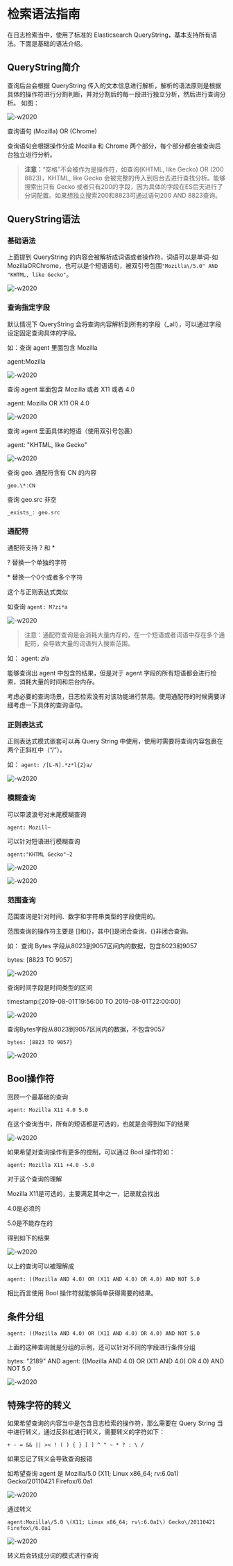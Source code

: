 # 检索语法指南

在日志检索当中，使用了标准的 Elasticsearch QueryString，基本支持所有语法。下面是基础的语法介绍。

## QueryString简介

查询后台会根据 QueryString 传入的文本信息进行解析，解析的语法原则是根据具体的操作符进行分割判断，并对分割后的每一段进行独立分析，然后进行查询分析。
如图：

![-w2020](../../media/2019-12-13-14-24-14.jpg)

查询语句 (Mozilla) OR (Chrome)

查询语句会根据操作分成 Mozilla 和 Chrome 两个部分，每个部分都会被查询后台独立进行分析。

> **注意：**“空格”不会被作为是操作符，如查询(KHTML, like Gecko) OR (200 8823)，KHTML, like Gecko 会被完整的传入到后台去进行查找分析。能够搜索出只有 Gecko 或者只有200的字段，因为具体的字段在ES后天进行了分词配置。如果想独立搜索200和8823可通过语句200 AND 8823查询。

## QueryString语法

### 基础语法

上面提到 QueryString 的内容会被解析成词语或者操作符，词语可以是单词-如 MozillaORChrome，也可以是个短语语句，被双引号包围`"Mozilla\/5.0" AND "KHTML, like Gecko"`。

![-w2020](../../media/2019-12-13-14-25-42.jpg)

### 查询指定字段

默认情况下 QueryString 会将查询内容解析到所有的字段（_all），可以通过字段设定固定查询具体的字段。

如：查询 agent 里面包含 Mozilla

agent:Mozilla

![-w2020](../../media/2019-12-13-14-26-46.jpg)

查询 agent 里面包含 Mozilla 或者 X11 或者 4.0

agent: Mozilla OR X11 OR 4.0

![-w2020](../../media/2019-12-13-14-27-23.jpg)

查询 agent 里面具体的短语（使用双引号包裹）

agent: "KHTML, like Gecko"

![-w2020](../../media/2019-12-13-14-27-47.jpg)

查询 geo. 通配符含有 CN 的内容

`geo.\*:CN`

查询 geo.src 非空

`_exists_: geo.src`

### 通配符

通配符支持 ? 和 *

? 替换一个单独的字符

\* 替换一个0个或者多个字符

这个与正则表达式类似

如查询
`agent: M?zi*a`

![-w2020](../../media/2019-12-13-14-29-42.jpg)

> 注意：通配符查询是会消耗大量内存的，在一个短语或者词语中存在多个通配符，会导致大量的词语列入搜索范围。

如：
agent: *zi*a

能够查询出 agent 中包含的结果，但是对于 agent 字段的所有短语都会进行检索，消耗大量的时间和后台内存。

考虑必要的查询场景，日志检索没有对该功能进行禁用。使用通配符的时候需要详细考虑一下具体的查询语句。

### 正则表达式

正则表达式模式嵌套可以再 Query String 中使用，使用时需要将查询内容包裹在两个正斜杠中（“/”）。

如：
`agent: /[L-N].*z*l{2}a/`

![-w2020](../../media/2019-12-13-14-30-54.jpg)

### 模糊查询

可以带波浪号对末尾模糊查询

`agent: Mozill~`

可以针对短语进行模糊查询

`agent:"KHTML Gecko"~2`

![-w2020](../../media/2019-12-13-14-33-42.jpg)

![-w2020](../../media/2019-12-13-14-33-47.jpg)

### 范围查询

范围查询是针对时间、数字和字符串类型的字段使用的。

范围查询的操作符主要是 []和{}，其中[]是闭合查询，{}非闭合查询。

如：
查询 Bytes 字段从8023到9057区间内的数据，包含8023和9057

bytes: [8823 TO 9057]

![-w2020](../../media/2019-12-13-17-36-50.jpg)

查询时间字段是时间类型的区间

timestamp:[2019-08-01T19:56:00 TO 2019-08-01T22:00:00]

![-w2020](../../media/2019-12-13-17-37-16.jpg)

查询Bytes字段从8023到9057区间内的数据，不包含9057

`bytes: [8823 TO 9057}`

![-w2020](../../media/2019-12-13-17-37-35.jpg)

## Bool操作符

回顾一个最基础的查询

`agent: Mozilla X11 4.0 5.0`

在这个查询当中，所有的短语都是可选的，也就是会得到如下的结果

![-w2020](../../media/2019-12-13-17-39-23.jpg)

如果希望对查询操作有更多的控制，可以通过 Bool 操作符如：

`agent: Mozilla X11 +4.0 -5.0`

对于这个查询的理解

Mozilla X11是可选的，主要满足其中之一，记录就会找出

4.0是必须的

5.0是不能存在的

得到如下的结果

![-w2020](../../media/2019-12-13-17-39-57.jpg)

以上的查询可以被理解成

`agent: ((Mozilla AND 4.0) OR (X11 AND 4.0) OR 4.0) AND NOT 5.0`

相比而言使用 Bool 操作符就能够简单获得需要的结果。

## 条件分组

`agent: ((Mozilla AND 4.0) OR (X11 AND 4.0) OR 4.0) AND NOT 5.0`

上面的这种查询就是分组的示例，还可以针对不同的字段进行条件分组

bytes: "2189" AND agent: ((Mozilla AND 4.0) OR (X11 AND 4.0) OR 4.0) AND NOT 5.0

![-w2020](../../media/2019-12-13-17-40-46.jpg)

## 特殊字符的转义

如果希望查询的内容当中是包含日志检索的操作符，那么需要在 Query String 当中进行转义，通过反斜杠进行转义，需要转义的字符如下：

`+ - = && || >< ! ( ) { } [ ] ^ " ~ * ? : \ /`

如果忘记了转义会导致查询报错

如希望查询 agent 是 Mozilla/5.0 (X11; Linux x86_64; rv:6.0a1) Gecko/20110421 Firefox/6.0a1

![-w2020](../../media/2019-12-13-17-41-20.jpg)

通过转义

`agent:Mozilla\/5.0 \(X11; Linux x86_64; rv\:6.0a1\) Gecko\/20110421 Firefox\/6.0a1`

![-w2020](../../media/2019-12-13-17-41-42.jpg)

转义后会转成分词的模式进行查询
